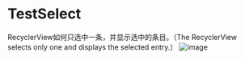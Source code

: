 # TestSelect
RecyclerView如何只选中一条，并显示选中的条目。（The RecyclerView selects only one and displays the selected entry.）
 ![image](https://github.com/ButBueatiful/dotvim/raw/master/screenshots/vim-screenshot.jpg)
 
